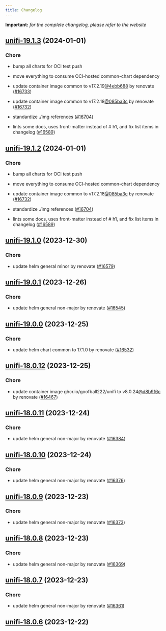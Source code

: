 ```yaml
---
title: Changelog
---
```


**Important:**
*for the complete changelog, please refer to the website*



## [unifi-19.1.3](https://github.com/truecharts/charts/compare/unifi-19.1.0...unifi-19.1.3) (2024-01-01)

### Chore



- bump all charts for OCI test push

- move everything to consume OCI-hosted common-chart dependency

- update container image common to v17.2.19[@4ebb688](https://github.com/4ebb688) by renovate ([#16733](https://github.com/truecharts/charts/issues/16733))

- update container image common to v17.2.18[@085ba3c](https://github.com/085ba3c) by renovate ([#16732](https://github.com/truecharts/charts/issues/16732))

- standardize ./img references ([#16704](https://github.com/truecharts/charts/issues/16704))

- lints some docs, uses front-matter instead of # h1, and fix list items in changelog ([#16589](https://github.com/truecharts/charts/issues/16589))


## [unifi-19.1.2](https://github.com/truecharts/charts/compare/unifi-19.1.0...unifi-19.1.2) (2024-01-01)

### Chore



- bump all charts for OCI test push

- move everything to consume OCI-hosted common-chart dependency

- update container image common to v17.2.18[@085ba3c](https://github.com/085ba3c) by renovate ([#16732](https://github.com/truecharts/charts/issues/16732))

- standardize ./img references ([#16704](https://github.com/truecharts/charts/issues/16704))

- lints some docs, uses front-matter instead of # h1, and fix list items in changelog ([#16589](https://github.com/truecharts/charts/issues/16589))
## [unifi-19.1.0](https://github.com/truecharts/charts/compare/unifi-19.0.1...unifi-19.1.0) (2023-12-30)

### Chore

- update helm general minor by renovate ([#16579](https://github.com/truecharts/charts/issues/16579))

## [unifi-19.0.1](https://github.com/truecharts/charts/compare/unifi-19.0.0...unifi-19.0.1) (2023-12-26)

### Chore

- update helm general non-major by renovate ([#16545](https://github.com/truecharts/charts/issues/16545))

## [unifi-19.0.0](https://github.com/truecharts/charts/compare/unifi-18.0.12...unifi-19.0.0) (2023-12-25)

### Chore

- update helm chart common to 17.1.0 by renovate ([#16532](https://github.com/truecharts/charts/issues/16532))

## [unifi-18.0.12](https://github.com/truecharts/charts/compare/unifi-18.0.11...unifi-18.0.12) (2023-12-25)

### Chore

- update container image ghcr.io/goofball222/unifi to v8.0.24[@d8b9f6c](https://github.com/d8b9f6c) by renovate ([#16467](https://github.com/truecharts/charts/issues/16467))

## [unifi-18.0.11](https://github.com/truecharts/charts/compare/unifi-18.0.10...unifi-18.0.11) (2023-12-24)

### Chore

- update helm general non-major by renovate ([#16384](https://github.com/truecharts/charts/issues/16384))

## [unifi-18.0.10](https://github.com/truecharts/charts/compare/unifi-18.0.9...unifi-18.0.10) (2023-12-24)

### Chore

- update helm general non-major by renovate ([#16376](https://github.com/truecharts/charts/issues/16376))

## [unifi-18.0.9](https://github.com/truecharts/charts/compare/unifi-18.0.8...unifi-18.0.9) (2023-12-23)

### Chore

- update helm general non-major by renovate ([#16373](https://github.com/truecharts/charts/issues/16373))

## [unifi-18.0.8](https://github.com/truecharts/charts/compare/unifi-18.0.7...unifi-18.0.8) (2023-12-23)

### Chore

- update helm general non-major by renovate ([#16369](https://github.com/truecharts/charts/issues/16369))

## [unifi-18.0.7](https://github.com/truecharts/charts/compare/unifi-18.0.6...unifi-18.0.7) (2023-12-23)

### Chore

- update helm general non-major by renovate ([#16361](https://github.com/truecharts/charts/issues/16361))

## [unifi-18.0.6](https://github.com/truecharts/charts/compare/unifi-18.0.5...unifi-18.0.6) (2023-12-22)

